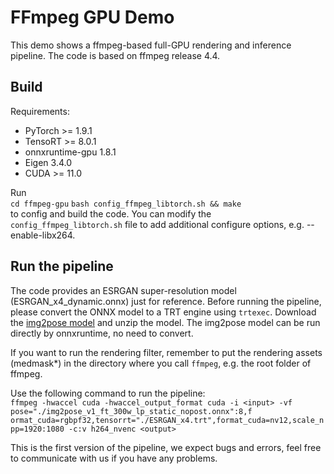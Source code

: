 FFmpeg GPU Demo
==========================
This demo shows a ffmpeg-based full-GPU rendering and inference pipeline. The code is based on ffmpeg release 4.4.

## Build
Requirements:
* PyTorch >= 1.9.1
* TensoRT >= 8.0.1
* onnxruntime-gpu 1.8.1
* Eigen 3.4.0
* CUDA >= 11.0

Run\
`cd ffmpeg-gpu`
`bash config_ffmpeg_libtorch.sh && make`\
to config and build the code. You can modify the `config_ffmpeg_libtorch.sh` file to add additional configure options, e.g. --enable-libx264.

## Run the pipeline
The code provides an ESRGAN super-resolution model (ESRGAN_x4_dynamic.onnx) just for reference. Before running the pipeline, please convert the ONNX model to a TRT engine using `trtexec`. Download the [img2pose model](https://drive.google.com/file/d/1OvnZ7OUQFg2bAgFADhT7UnCkSaXst10O/view) and unzip the model. The img2pose model can be run directly by onnxruntime, no need to convert.

If you want to run the rendering filter, remember to put the rendering assets (medmask*) in the directory where you call `ffmpeg`, e.g. the root folder of ffmpeg.

Use the following command to run the pipeline:\
`ffmpeg -hwaccel cuda -hwaccel_output_format cuda -i <input> -vf pose="./img2pose_v1_ft_300w_lp_static_nopost.onnx":8,f
ormat_cuda=rgbpf32,tensorrt="./ESRGAN_x4.trt",format_cuda=nv12,scale_npp=1920:1080 -c:v h264_nvenc <output>`

This is the first version of the pipeline, we expect bugs and errors, feel free to communicate with us if you have any problems.


